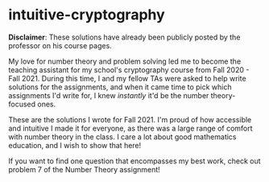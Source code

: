 # intuitive-cryptography

**Disclaimer**: These solutions have already been publicly posted by the professor on his course pages.

My love for number theory and problem solving led me to become the teaching assistant for my school's cryptography course from Fall 2020 - Fall 2021. During this time, I and my fellow TAs were asked to help write solutions for the assignments, and when it came time to pick which assignments I'd write for, I knew *instantly* it'd be the number theory-focused ones.

These are the solutions I wrote for Fall 2021. I'm proud of how accessible and intuitive I made it for everyone, as there was a large range of comfort with number theory in the class. I care a lot about good mathematics education, and I wish to show that here!

If you want to find one question that encompasses my best work, check out problem 7 of the Number Theory assignment!
